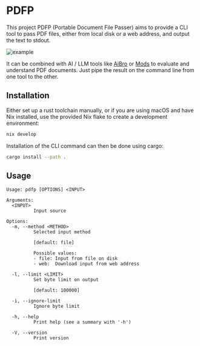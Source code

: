 # PDFP

This project PDFP (Portable Document File Passer) aims to provide a CLI tool to pass PDF files, either from local disk or a web address, and output the text to stdout.

![example](https://github.com/joshbainbridge/pdfp/assets/8218521/79f29d02-e19e-447e-86dd-42695820e735)

It can be combined with AI / LLM tools like [AiBro](https://github.com/joshbainbridge/aibro) or [Mods](https://github.com/charmbracelet/mods) to evaluate and understand PDF documents. Just pipe the result on the command line from one tool to the other.

## Installation

Either set up a rust toolchain manually, or if you are using macOS and have Nix installed, use the provided Nix flake to create a development environment:

```bash
nix develop
```

Installation of the CLI command can then be done using cargo:

```bash
cargo install --path .
```

## Usage

```
Usage: pdfp [OPTIONS] <INPUT>

Arguments:
  <INPUT>
          Input source

Options:
  -m, --method <METHOD>
          Selected input method

          [default: file]

          Possible values:
          - file: Input from file on disk
          - web:  Download input from web address

  -l, --limit <LIMIT>
          Set byte limit on output

          [default: 100000]

  -i, --ignore-limit
          Ignore byte limit

  -h, --help
          Print help (see a summary with '-h')

  -V, --version
          Print version
```

